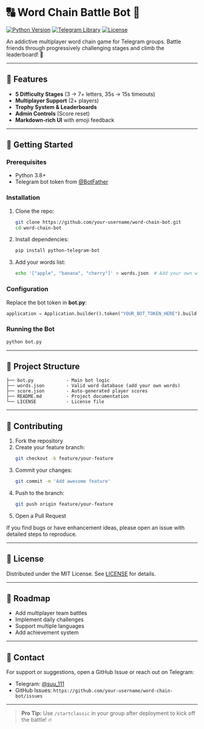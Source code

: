 # 🔠 Word Chain Battle Bot 🤖

[![Python Version](https://img.shields.io/badge/python-3.8%2B-blue)](https://www.python.org/)
[![Telegram Library](https://img.shields.io/badge/python--telegram--bot-20.0-cyan)](https://github.com/python-telegram-bot/python-telegram-bot)
[![License](https://img.shields.io/badge/license-MIT-green)](LICENSE)


An addictive multiplayer word chain game for Telegram groups. Battle friends through progressively challenging stages and climb the leaderboard! 🚀

---

## 🌟 Features

- **5 Difficulty Stages** (3 → 7+ letters, 35s → 15s timeouts)
- **Multiplayer Support** (2+ players)
- **Trophy System & Leaderboards**
- **Admin Controls** (Score reset)
- **Markdown-rich UI** with emoji feedback

---

## 🚀 Getting Started

### Prerequisites
- Python 3.8+
- Telegram bot token from [@BotFather](https://t.me/BotFather)

### Installation

1. Clone the repo:

   ```bash
   git clone https://github.com/your-username/word-chain-bot.git
   cd word-chain-bot
   ```

2. Install dependencies:

   ```bash
   pip install python-telegram-bot
   ```

3. Add your words list:

   ```bash
   echo '["apple", "banana", "cherry"]' > words.json  # Add your own words
   ```

### Configuration
Replace the bot token in **bot.py**:

```python
application = Application.builder().token("YOUR_BOT_TOKEN_HERE").build()
```

### Running the Bot

```bash
python bot.py
```

---

## 📂 Project Structure
```
├── bot.py            - Main bot logic
├── words.json        - Valid word database (add your own words)
├── score.json        - Auto-generated player scores
├── README.md         - Project documentation
└── LICENSE           - License file
```

---

## 🤝 Contributing

1. Fork the repository
2. Create your feature branch:
   ```bash
   git checkout -b feature/your-feature
   ```
3. Commit your changes:
   ```bash
   git commit -m 'Add awesome feature'
   ```
4. Push to the branch:
   ```bash
   git push origin feature/your-feature
   ```
5. Open a Pull Request

If you find bugs or have enhancement ideas, please open an issue with detailed steps to reproduce.

---

## 📜 License
Distributed under the MIT License. See [LICENSE](LICENSE) for details.

---

## 📌 Roadmap
- Add multiplayer team battles
- Implement daily challenges
- Support multiple languages
- Add achievement system

---

## 📧 Contact
For support or suggestions, open a GitHub Issue or reach out on Telegram:

- Telegram: [@suu_111](https://t.me/suu_111)
- GitHub Issues: `https://github.com/your-username/word-chain-bot/issues`

---

> **Pro Tip:** Use `/startclassic` in your group after deployment to kick off the battle! 🔥
